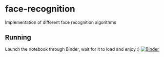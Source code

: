 # face-recognition
Implementation of different face recognition algorithms

## Running
Launch the notebook through Binder, wait for it to load and enjoy :)
[![Binder](https://mybinder.org/badge_logo.svg)](https://mybinder.org/v2/gh/thiago-franco/face-recognition/master)